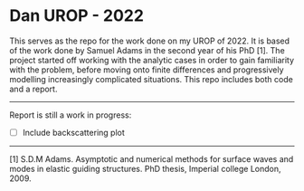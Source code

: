 # Dan UROP - 2022 #

This serves as the repo for the work done on my UROP of 2022. It is based of the work done by
Samuel Adams in the second year of his PhD [1]. The project started off working with the analytic cases
in order to gain familiarity with the problem, before moving onto finite differences and progressively
modelling increasingly complicated situations. This repo includes both code and a report.

-------------------------------------------------------------------------------------------------------

Report is still a work in progress:
- [ ] Include backscattering plot

-------------------------------------------------------------------------------------------------------

[1] S.D.M Adams. Asymptotic and numerical methods for surface waves and modes in elastic guiding
    structures. PhD thesis, Imperial college London, 2009.
